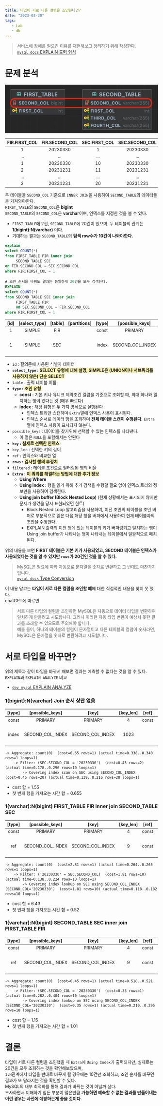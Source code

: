 ```yaml
---
title: 타입이 서로 다른 컬럼을 조인한다면?
date: "2023-03-30"
tags:
   - Lab
   - db
---
```


> 서비스에 장애를 일으킨 이유를 재현해보고 정리하기 위해 작성한다.  
> [`mysql docs` EXPLAIN 출력 형식](https://dev.mysql.com/doc/refman/5.7/en/explain-output.html#explain-join-types)

# 문제 분석

![](case1.png)

|FIR.FIRST_COL|FIR.SECOND_COL|SEC.FIRST_COL|SEC.SECOND_COL|
|:---:|:---:|:---:|:---:|
1|20230330|1|20230330|
| ... | ... | ... | ... |
1|20230330|10|20230330|
2|20231231|11|20231231|
| ... | ... | ... | ... |
2|20231231|20|20231231|

두 테이블을 `SECOND_COL` 기준으로 `INNER JOIN`을 사용하여 `SECOND_TABLE`의 데이터들을 가져와야한다.  
`FIRST_TABLE`의 `SECOND_COL`은 **bigint**  
`SECOND_TABLE`의 `SECOND_COL`은 **varchar**이며, 인덱스를 지정한 것을 볼 수 있다.  
- `FIRST_TABLE`에 2건, `SECOND_TABLE`에 20건이 있으며, 두 테이블의 관계는 **1(bigint):N(varchar)** 이다.
- 기대하는 결과는 `SECOND_TABLE`의 **탐색 row수가 10건이 나와야한다.**

```sql
explain
select COUNT(*)
from FIRST_TABLE FIR inner join
     SECOND_TABLE SEC
on FIR.SECOND_COL = SEC.SECOND_COL
where FIR.FIRST_COL = 1

# 조인 순서를 바꿔도 결과는 동일하게 20건을 모두 검색한다.
EXPLAIN
select COUNT(*)
from SECOND_TABLE SEC inner join
     FIRST_TABLE FIR
     on SEC.SECOND_COL = FIR.SECOND_COL
where FIR.FIRST_COL = 1
```

|[id]|[select_type]|[table]|[partitions]|[type]|[possible_keys]|[key]|[key_len]|[ref]|[rows]|[filtered]|[Extra]|
|:---:|:---:|:---:|:---:|:---:|:---:|:---:|:---:|:---:|:---:|:---:|:---:|
|1|SIMPLE|FIR| |const|PRIMARY|PRIMARY|4|const|1|100|
|1|SIMPLE|SEC| |index|SECOND_COL_INDEX|SECOND_COL_INDEX|1023| |20|10|Using where; Using index|


- `id` : 질의문에 사용된 식별자 데이터
- **`select_type` : <span style="background-color:#fff5b1">SELECT 유형에 대해 설명, **SIMPLE**은 (UNION이나 서브쿼리를 사용하지 않은) 단순 SELECT**</span>
- `table` : 출력 테이블 이름
- **`type` : <span style="background-color:#fff5b1">조인 유형</span>**
  - **const** : 기본 키나 유니크 제약조건 컬럼을 기준으로 조회할 때, 최대 하나와 일치하는 행이 있다는 것 (매우 빠르다)
  - **index** : 해당 유형은 두 가지 방식으로 실행된다
    - 인덱스 트리만 스캔하며 `Extra`열에 인덱스 사용이 표시된다.
    - 인덱스 순서로 데이터 행을 조회하며 **전체 테이블 스캔이 수행된다.** `Extra`열에 인덱스 사용이 표시되지 않는다.
- `possible_keys` : 데이터를 찾기위해 선택할 수 있는 인덱스를 나타낸다.
  - 이 열은 `NULL`을 포함해서는 안된다
- **`key` : <span style="background-color:#fff5b1">실제로 선택한 인덱스</span>**
- `key_len` : 선택한 키의 길이
- `ref` : 인덱스와 비교한 열
- **`rows` : <span style="background-color:#fff5b1">검사할 행의 추정치</span>**
- `filtered` : 테이블 조건으로 필터링된 행의 비율
- **`Extra` : <span style="background-color:#fff5b1">이 쿼리를 해결하는 방법에 대한 추가 정보</span>**
  - **Using Where**
  - **Using index** : 행을 읽기 위해 추가 검색을 수행할 필요 없이 인덱스 트리의 정보만을 사용하여 검색한다.
  - **Using join buffer (Block Nested Loop)** (현재 상황에서는 표시되지 않지만 문제가 생겼을 당시 표현되었던 힌트)
    - Block Nested Loop 알고리즘을 사용하여, 이전 조인의 테이블을 조인 버퍼로 부분적으로 읽은 다음 해당 행을 버퍼에서 사용하여 현재 테이블과의 조인을 수행한다.  
    - EXPLAIN 출력의 이전 행에 있는 테이블의 키가 버퍼링되고 일치하는 행이 Using join buffer가 나타나는 행이 나타내는 테이블에서 일괄적으로 페치된다.

위의 내용을 보면 **FIRST 테이블은 기본 키가 사용되었고, SECOND 테이블은 인덱스가 사용되었다는 것을 알 수 있지만 `rows`가 20건인 것을 알 수 있다.**  

> MySQL은 필요에 따라 자동으로 문자열을 숫자로 변환하고 그 반대도 마찬가지입니다.  
> [`mysql docs` Type Conversion](https://dev.mysql.com/doc/refman/8.0/en/type-conversion.html)  

이 내용 말고는 **타입이 서로 다른 컬럼을 조인할 떄**에 대한 직접적인 내용을 찾지 못 했다.  
chatGPT에 따르면

> 서로 다른 타입의 컬럼을 조인하면 MySQL은 자동으로 데이터 타입을 변환하여 일치하게 만들려고 시도합니다. 그러나 이러한 자동 타입 변환이 예상치 못한 결과를 초래할 수 있으므로 주의해야 합니다.  
> 예를 들어, 하나의 테이블의 컬럼이 문자열이고 다른 테이블의 컬럼이 숫자라면, MySQL은 문자열을 숫자로 변환하려고 시도합니다.

# 서로 타입을 바꾸면?

위의 제목과 같이 타입을 바꿔서 해보면 결과는 예측할 수 없다는 것을 알 수 있다.  
`EXPLAIN`과 `EXPLAIN ANALYZE` 비교  
- [`dev mysql` EXPLAIN ANALYZE](https://dev.mysql.com/blog-archive/mysql-explain-analyze/)

<h3>1(bigint):N(varchar) Join 순서 상관 없음</h3>


|[type]|[possible_keys]|[key]|[key_len]|[ref]|[rows]|[filtered]|[Extra]|
|:---:|:---:|:---:|:---:|:---:|:---:|:---:|:---:|
|const|PRIMARY|PRIMARY|4|const|1|100|
|index|SECOND_COL_INDEX|SECOND_COL_INDEX|1023| |20|10|Using where; Using index|

```
-> Aggregate: count(0)  (cost=0.65 rows=1) (actual time=0.338..0.340 rows=1 loops=1)
    -> Filter: (SEC.SECOND_COL = '20230330')  (cost=0.45 rows=2) (actual time=0.178..0.296 rows=10 loops=1)
        -> Covering index scan on SEC using SECOND_COL_INDEX  (cost=0.45 rows=20) (actual time=0.139..0.216 rows=20 loops=1)
```

- cost 합 = 1.55
- 첫 번째 행을 가져오는 시간 합 = 0.655

<h3>1(varchar):N(bigint) FIRST_TABLE FIR inner join SECOND_TABLE SEC</h3>

|[type]|[possible_keys]|[key]|[key_len]|[ref]|[rows]|[filtered]|[Extra]|
|:---:|:---:|:---:|:---:|:---:|:---:|:---:|:---:|
|const|PRIMARY|PRIMARY|4|const|1|100|
|ref|SECOND_COL_INDEX|SECOND_COL_INDEX|9|const|10|100|Using where; Using index|

```
-> Aggregate: count(0)  (cost=2.81 rows=1) (actual time=0.264..0.265 rows=1 loops=1)
    -> Filter: ('20230330' = SEC.SECOND_COL)  (cost=1.81 rows=10) (actual time=0.138..0.224 rows=10 loops=1)
        -> Covering index lookup on SEC using SECOND_COL_INDEX (SECOND_COL='20230330')  (cost=1.81 rows=10) (actual time=0.118..0.182 rows=10 loops=1)
```

- cost 합 = 6.43
- 첫 번째 행을 가져오는 시간 합 = 0.52

<h3>1(varchar):N(bigint) SECOND_TABLE SEC inner join FIRST_TABLE FIR</h3>

|[type]|[possible_keys]|[key]|[key_len]|[ref]|[rows]|[filtered]|[Extra]|
|:---:|:---:|:---:|:---:|:---:|:---:|:---:|:---:|
|const|PRIMARY|PRIMARY|4|const|1|100|
|ref|SECOND_COL_INDEX|SECOND_COL_INDEX|9|const|1|100|Using where; Using index|

```
-> Aggregate: count(0)  (cost=0.45 rows=1) (actual time=0.518..0.521 rows=1 loops=1)
    -> Filter: (SEC.SECOND_COL = '20230330')  (cost=0.35 rows=1) (actual time=0.282..0.404 rows=10 loops=1)
        -> Covering index lookup on SEC using SECOND_COL_INDEX (SECOND_COL='20230330')  (cost=0.35 rows=1) (actual time=0.210..0.295 rows=10 loops=1)
```

- cost 합 = 1.15
- 첫 번째 행을 가져오는 시간 합 = 1.01

# 결론

타입이 서로 다른 컬럼을 조인했을 때 `Extra`에 `Using Index`가 출력되지만, 실제로는 20건을 모두 조회하는 것을 확인해보았으며,  
`1:N`관계에서 타입을 반대로 바꾸게 될 경우에는 10건만 조회하고, 조인 순서를 바꾸면 결과가 또 달라지는 것을 확인할 수 있다.  
MySQL의 내부 최적화를 통해 결과가 바뀌는 것이 아닐까 싶다.  
조사하면서 이해하기 힘든 부분이 많은만큼 **가능하면 예측할 수 없는 결과를 만들어내는 이런 경우는 사전에 예방하는게 좋을 것이다.**  